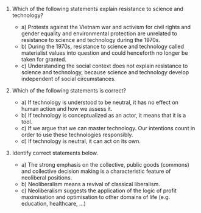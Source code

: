 1. Which of the following statements explain resistance to science and technology?
    
    - a) Protests against the Vietnam war and activism for civil rights and gender equality and environmental protection are unrelated to resistance to science and technology during the 1970s.
    - b) During the 1970s, resistance to science and technology called materialist values into question and could henceforth no longer be taken for granted.
    - c) Understanding the social context does not explain resistance to science and technology, because science and technology develop independent of social circumstances.
2. Which of the following statements is correct?
    
    - a) If technology is understood to be neutral, it has no effect on human action and how we assess it.
    - b) If technology is conceptualized as an actor, it means that it is a tool.
    - c) If we argue that we can master technology. Our intentions count in order to use these technologies responsibly.
    - d) If technology is neutral, it can act on its own.
3. Identify correct statements below.
    
    - a) The strong emphasis on the collective, public goods (commons) and collective decision making is a characteristic feature of neoliberal positions.
    - b) Neoliberalism means a revival of classical liberalism.
    - c) Neoliberalism suggests the application of the logic of profit maximisation and optimisation to other domains of life (e.g. education, healthcare, …)
